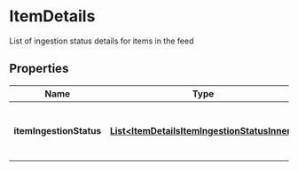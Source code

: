 

# ItemDetails

List of ingestion status details for items in the feed

## Properties

| Name | Type | Description | Notes |
|------------ | ------------- | ------------- | -------------|
|**itemIngestionStatus** | [**List&lt;ItemDetailsItemIngestionStatusInner&gt;**](ItemDetailsItemIngestionStatusInner.md) | The ingestion status of an individual item |  [optional] |



